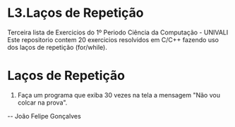 L3.Laços de Repetição
=====================

Terceira lista de Exercicios do 1º Periodo Ciência da Computação - UNIVALI
Este repositorio contem 20 exercicios resolvidos em C/C++ fazendo uso dos laços de repetição (for/while).

Laços de Repetição
==================
1. Faça um programa que exiba 30 vezes na tela a mensagem "Não vou colcar na prova".

--
João Felipe Gonçalves
